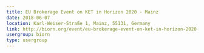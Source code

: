 ```yaml
---
title: EU Brokerage Event on KET in Horizon 2020 - Mainz
date: 2018-06-07
location: Karl-Weiser-Straße 1, Mainz, 55131, Germany
link: http://biorn.org/event/eu-brokerage-event-on-ket-in-horizon-2020-mainz/
usergroup: biorn
type: usergroup
---
```

